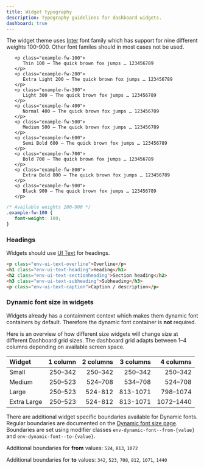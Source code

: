 ```yaml
---
title: Widget typography
description: Typography guidelines for dashboard widgets.
dashboard: true
---
```


The widget theme uses [Inter](https://fonts.google.com/specimen/Inter) font family which has support for nine different weights
100-900. Other font familes should in most cases not be used.

```html-nocode
   <p class="example-fw-100">
      Thin 100 — The quick brown fox jumps … 123456789
   </p>
   <p class="example-fw-200">
      Extra Light 200 — The quick brown fox jumps … 123456789
   </p>
   <p class="example-fw-300">
      Light 300 — The quick brown fox jumps … 123456789
   </p>
   <p class="example-fw-400">
      Normal 400 — The quick brown fox jumps … 123456789
   </p>
   <p class="example-fw-500">
      Medium 500 — The quick brown fox jumps … 123456789
   </p>
   <p class="example-fw-600">
      Semi Bold 600 — The quick brown fox jumps … 123456789
   </p>
   <p class="example-fw-700">
      Bold 700 — The quick brown fox jumps … 123456789
   </p>
   <p class="example-fw-800">
      Extra Bold 800 — The quick brown fox jumps … 123456789
   </p>
   <p class="example-fw-900">
      Black 900 — The quick brown fox jumps … 123456789
   </p>
```

```css
/* Available weights 100–900 */
.example-fw-100 {
   font-weight: 100;
}
```

### Headings

Widgets should use [UI Text](/ui/#ui-text) for headings.

```html
<p class="env-ui-text-overline">Overline</p>
<h1 class="env-ui-text-heading">Heading</h1>
<h2 class="env-ui-text-sectionheading">Section heading</h2>
<h3 class="env-ui-text-subheading">Subheading</h3>
<p class="env-ui-text-caption">Caption / description</p>
```

### Dynamic font size in widgets <span id="dynamic-font-size" class="offset-anchor"></span>

Widgets already has a containment context which makes them dynamic font containers by default.
Therefore the dynamic font container is **not** required.

Here is an overview of how different size widgets will change size at different Dashboard grid sizes.
The dashboard grid adapts between 1–4 columns depending on available screen space.

| Widget      | 1 column | 2 columns | 3 columns | 4 columns |
| :---------- | -------: | --------: | --------: | --------: |
| Small       |  250–342 |   250–342 |   250–342 |   250–342 |
| Medium      |  250–523 |   524–708 |   534–708 |   524–708 |
| Large       |  250–523 |   524-812 |  813-1071 |  798–1074 |
| Extra Large |  250–523 |   524-812 |  813-1071 | 1072–1440 |

There are additional widget specific boundaries available for Dynamic fonts. Regular boundaries are documented
on the [Dynamic font size page](/utils/dynamic-font-size/#dynamic-font-width-boundaries).
Boundaries are set using modifier classes `env-dynamic-font--from-{value}` and `env-dynamic-font--to-{value}`.

Additional boundaries for **from** values: `524`, `813`, `1072`

Additional boundaries for **to** values: `342`, `523`, `708`, `812`, `1071`, `1440`
